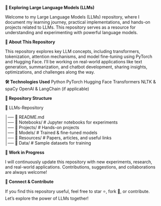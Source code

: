 **🚀 Exploring Large Language Models (LLMs)**

Welcome to my Large Language Models (LLMs) repository, where I document my learning journey, practical implementations, and hands-on projects related to LLMs. This repository serves as a resource for understanding and experimenting with powerful language models.

**📌 About This Repository**

This repository explores key LLM concepts, including transformers, tokenization, attention mechanisms, and model fine-tuning using PyTorch and Hugging Face. I’ll be working on real-world applications like text generation, summarization, and chatbot development, sharing insights, optimizations, and challenges along the way.

**🛠 Technologies Used**
Python
PyTorch
Hugging Face Transformers
NLTK & spaCy
OpenAI & LangChain (if applicable)

**📂 Repository Structure**


📁 LLMs-Repository

│── 📄 README.md  
│── 📁 Notebooks/                       # Jupyter notebooks for experiments  
│── 📁 Projects/                        # Hands-on projects  
│── 📁 Models/                          # Trained & fine-tuned models  
│── 📁 Resources/                       # Papers, articles, and useful links  
│── 📁 Data/                            # Sample datasets for training  

**🚧 Work in Progress**

I will continuously update this repository with new experiments, research, and real-world applications. Contributions, suggestions, and collaborations are always welcome!

**🤝 Connect & Contribute**

If you find this repository useful, feel free to star ⭐, fork 🍴, or contribute. Let’s explore the power of LLMs together!
